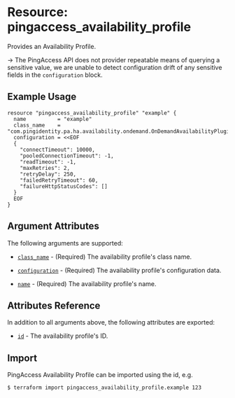 # Resource: pingaccess_availability_profile

Provides an Availability Profile.

-> The PingAccess API does not provider repeatable means of querying a sensitive value, we are unable to detect configuration drift of any sensitive fields in the `configuration` block.

## Example Usage
```hcl
resource "pingaccess_availability_profile" "example" {
  name          = "example"
  class_name    = "com.pingidentity.pa.ha.availability.ondemand.OnDemandAvailabilityPlugin"
  configuration = <<EOF
  {
    "connectTimeout": 10000,
    "pooledConnectionTimeout": -1,
    "readTimeout": -1,
    "maxRetries": 2,
    "retryDelay": 250,
    "failedRetryTimeout": 60,
    "failureHttpStatusCodes": []
  }
  EOF
}
```

## Argument Attributes

The following arguments are supported:

- [`class_name`](#class_name) - (Required) The availability profile's class name.

- [`configuration`](#configuration) - (Required) The availability profile's configuration data.

- [`name`](#name) - (Required) The availability profile's name.

## Attributes Reference

In addition to all arguments above, the following attributes are exported:

- [`id`](#id) - The availability profile's ID.

## Import

PingAccess Availability Profile can be imported using the id, e.g.

```
$ terraform import pingaccess_availability_profile.example 123
```
